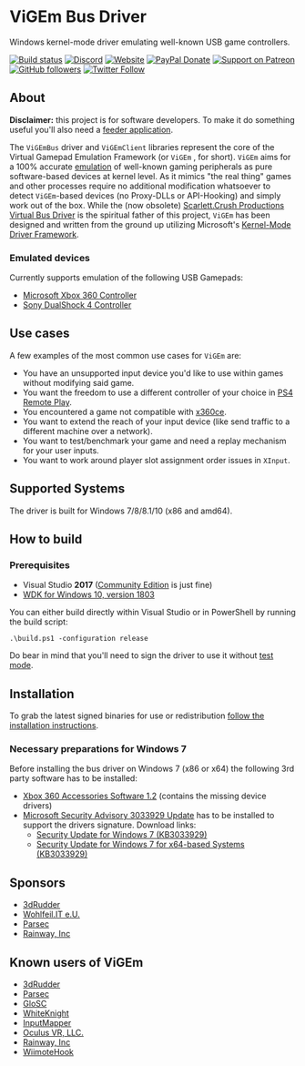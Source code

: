 # ViGEm Bus Driver

Windows kernel-mode driver emulating well-known USB game controllers. 

[![Build status](https://ci.appveyor.com/api/projects/status/rv74ufluwib52dq2?svg=true
)](https://ci.appveyor.com/project/nefarius/indicium-supra) [![Discord](https://img.shields.io/discord/346756263763378176.svg)](https://discord.gg/QTJpBX5)  [![Website](https://img.shields.io/website-up-down-green-red/https/vigem.org.svg?label=ViGEm.org)](https://vigem.org/) [![PayPal Donate](https://img.shields.io/badge/paypal-donate-blue.svg)](<https://paypal.me/NefariusMaximus>) [![Support on Patreon](https://img.shields.io/badge/patreon-donate-orange.svg)](<https://www.patreon.com/nefarius>) [![GitHub followers](https://img.shields.io/github/followers/nefarius.svg?style=social&label=Follow)](https://github.com/nefarius) [![Twitter Follow](https://img.shields.io/twitter/follow/nefariusmaximus.svg?style=social&label=Follow)](https://twitter.com/nefariusmaximus)

## About
**Disclaimer:** this project is for software developers. To make it do something useful you'll also need a [feeder application](<https://vigem.org/wiki/vigem-feeder/>).  

The `ViGEmBus` driver and `ViGEmClient` libraries represent the core of the Virtual Gamepad Emulation Framework (or `ViGEm` , for short). `ViGEm` aims for a 100% accurate [emulation](<https://en.wikipedia.org/wiki/Emulator>) of well-known gaming peripherals as pure software-based devices at kernel level. As it mimics "the real thing" games and other processes require no additional modification whatsoever to detect `ViGEm`-based devices (no Proxy-DLLs or API-Hooking) and simply work out of the box. While the (now obsolete) [Scarlett.Crush Productions Virtual Bus Driver](<https://github.com/nefarius/ScpVBus>) is the spiritual father of this project, `ViGEm` has been designed and written from the ground up utilizing Microsoft's [Kernel-Mode Driver Framework](https://en.wikipedia.org/wiki/Kernel-Mode_Driver_Framework).

### Emulated devices
Currently supports emulation of the following USB Gamepads:
- [Microsoft Xbox 360 Controller](https://en.wikipedia.org/wiki/Xbox_360_controller)
- [Sony DualShock 4 Controller](https://en.wikipedia.org/wiki/DualShock#DualShock_4)

## Use cases
A few examples of the most common use cases for `ViGEm` are:
 * You have an unsupported input device you'd like to use within games without modifying said game.
 * You want the freedom to use a different controller of your choice in [PS4 Remote Play](<https://remoteplay.dl.playstation.net/remoteplay/>).
 * You encountered a game not compatible with [x360ce](<https://www.x360ce.com/>).
 * You want to extend the reach of your input device (like send traffic to a different machine over a network).
 * You want to test/benchmark your game and need a replay mechanism for your user inputs.
 * You want to work around player slot assignment order issues in `XInput`.

## Supported Systems
The driver is built for Windows 7/8/8.1/10 (x86 and amd64).

## How to build

### Prerequisites 
 - Visual Studio **2017** ([Community Edition](https://www.visualstudio.com/thank-you-downloading-visual-studio/?sku=Community&rel=15) is just fine)
 - [WDK for Windows 10, version 1803](https://developer.microsoft.com/en-us/windows/hardware/windows-driver-kit)

 You can either build directly within Visual Studio or in PowerShell by running the build script:
 
 ```
 .\build.ps1 -configuration release
 ```
 
 Do bear in mind that you'll need to sign the driver to use it without [test mode](<https://technet.microsoft.com/en-us/ff553484(v=vs.96)>).

## Installation
To grab the latest signed binaries for use or redistribution [follow the installation instructions](<https://vigem.org/wiki/vigem-bus-driver-installation/>).

### Necessary preparations for Windows 7
Before installing the bus driver on Windows 7 (x86 or x64) the following 3rd party software has to be installed:
 * [Xbox 360 Accessories Software 1.2](https://www.microsoft.com/accessories/en-us/products/gaming/xbox-360-controller-for-windows/52a-00004#techspecs-connect) (contains the missing device drivers)
 * [Microsoft Security Advisory 3033929 Update](https://technet.microsoft.com/en-us/library/security/3033929) has to be installed to support the drivers signature. Download links:
   * [Security Update for Windows 7 (KB3033929)](https://www.microsoft.com/en-us/download/details.aspx?id=46078)
   * [Security Update for Windows 7 for x64-based Systems (KB3033929)](https://www.microsoft.com/en-us/download/details.aspx?id=46148)

## Sponsors
 - [3dRudder](https://www.3drudder.com/)
 - [Wohlfeil.IT e.U.](https://wohlfeil.it/)
 - [Parsec](https://parsecgaming.com/)
 - [Rainway, Inc](https://rainway.io/)

## Known users of ViGEm
 - [3dRudder](https://www.3drudder.com/)
 - [Parsec](https://parsecgaming.com/)
 - [GloSC](https://github.com/Alia5/GloSC)
 - [WhiteKnight](https://autohotkey.com/boards/viewtopic.php?t=34890)
 - [InputMapper](https://inputmapper.com/)
 - [Oculus VR, LLC.](https://www.oculus.com/)
 - [Rainway, Inc](https://rainway.io/)
 - [WiimoteHook](https://forum.cemu.info/showthread.php/140-WiimoteHook-Nintendo-Wii-Remote-with-Motion-Rumble-and-Nunchuk-support)
